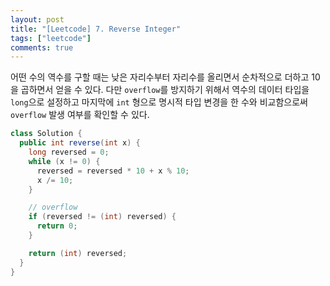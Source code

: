 ```yaml
---
layout: post
title: "[Leetcode] 7. Reverse Integer"
tags: ["leetcode"]
comments: true
---
```


어떤 수의 역수를 구할 때는 낮은 자리수부터 자리수를 올리면서 순차적으로 더하고 10을 곱하면서 얻을 수 있다. 다만 `overflow`를 방지하기 위해서 역수의 데이터 타입을 `long`으로 설정하고 마지막에 `int` 형으로 명시적 타입 변경을 한 수와 비교함으로써 `overflow` 발생 여부를 확인할 수 있다.

```java
class Solution {
  public int reverse(int x) {
    long reversed = 0;
    while (x != 0) {
      reversed = reversed * 10 + x % 10;
      x /= 10;
    }

    // overflow
    if (reversed != (int) reversed) {
      return 0;
    }

    return (int) reversed;
  }
}
```
